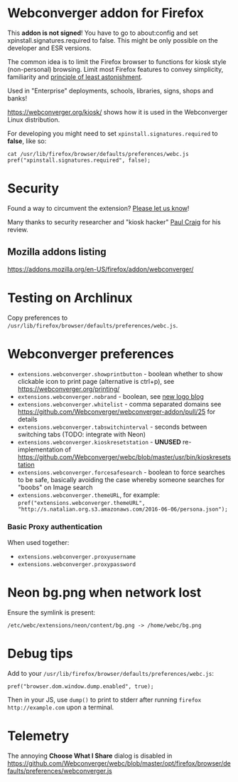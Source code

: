 # Webconverger addon for Firefox

This **addon is not signed**! You have to go to about:config and set
xpinstall.signatures.required to false. This might be only possible on the
developer and ESR versions.

The common idea is to limit the Firefox browser to functions for kiosk style
(non-personal) browsing. Limit most Firefox features to convey simplicity,
familiarity and [principle of least
astonishment](https://en.wikipedia.org/wiki/Principle_of_least_astonishment).

Used in "Enterprise" deployments, schools, libraries, signs, shops and banks!

<https://webconverger.org/kiosk/> shows how it is used in the Webconverger Linux distribution.

For developing you might need to set `xpinstall.signatures.required` to **false**, like so:

	cat /usr/lib/firefox/browser/defaults/preferences/webc.js
	pref("xpinstall.signatures.required", false);

# Security

Found a way to circumvent the extension? [Please let us know](https://webconverger.org/security/)!

Many thanks to security researcher and "kiosk hacker" [Paul
Craig](http://security-assessment.com) for his review.

## Mozilla addons listing

<https://addons.mozilla.org/en-US/firefox/addon/webconverger/>

# Testing on Archlinux

Copy preferences to `/usr/lib/firefox/browser/defaults/preferences/webc.js`.

# Webconverger preferences

* `extensions.webconverger.showprintbutton` - boolean whether to show clickable icon to print page (alternative is ctrl+p), see <https://webconverger.org/printing/>
* `extensions.webconverger.nobrand` - boolean, see [new logo blog](https://webconverger.org/blog/2014/New_logo/)
* `extensions.webconverger.whitelist` - comma separated domains see https://github.com/Webconverger/webconverger-addon/pull/25 for details
* `extensions.webconverger.tabswitchinterval` - seconds between switching tabs (TODO: integrate with Neon)
* `extensions.webconverger.kioskresetstation` - **UNUSED** re-implementation of <https://github.com/Webconverger/webc/blob/master/usr/bin/kioskresetstation>
* `extensions.webconverger.forcesafesearch` - boolean to force searches to be safe, basically avoiding the case whereby someone searches for "boobs" on Image search
* `extensions.webconverger.themeURL`, for example: `pref("extensions.webconverger.themeURL", "http://s.natalian.org.s3.amazonaws.com/2016-06-06/persona.json");`
### Basic Proxy authentication

When used together:

* `extensions.webconverger.proxyusername`
* `extensions.webconverger.proxypassword`

# Neon bg.png when network lost

Ensure the symlink is present:

	/etc/webc/extensions/neon/content/bg.png -> /home/webc/bg.png

# Debug tips

Add to your `/usr/lib/firefox/browser/defaults/preferences/webc.js`:

	pref("browser.dom.window.dump.enabled", true);

Then in your JS, use `dump()` to print to stderr after running `firefox http://example.com` upon a terminal.

# Telemetry

The annoying **Choose What I Share** dialog is disabled in <https://github.com/Webconverger/webc/blob/master/opt/firefox/browser/defaults/preferences/webconverger.js>

